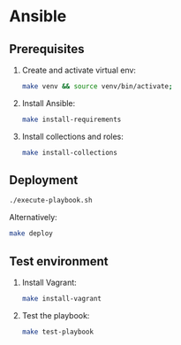# Ansible

## Prerequisites

1. Create and activate virtual env:

    ```bash
    make venv && source venv/bin/activate;
    ```

2. Install Ansible:

    ```bash
    make install-requirements  
    ```

3. Install collections and roles:

    ```bash
    make install-collections 
    ```

## Deployment


```bash
./execute-playbook.sh
```

Alternatively:

```bash
make deploy
```

## Test environment

1. Install Vagrant:

   ```bash
   make install-vagrant
   ```

2. Test the playbook:

   ```bash
   make test-playbook

